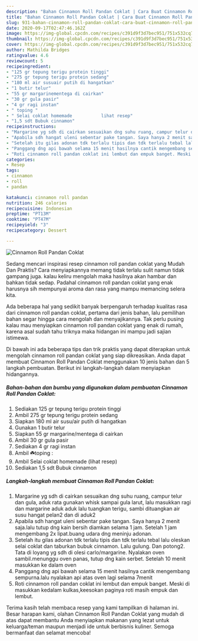 ```yaml
---
description: "Bahan Cinnamon Roll Pandan Coklat | Cara Buat Cinnamon Roll Pandan Coklat Yang Lezat Sekali"
title: "Bahan Cinnamon Roll Pandan Coklat | Cara Buat Cinnamon Roll Pandan Coklat Yang Lezat Sekali"
slug: 931-bahan-cinnamon-roll-pandan-coklat-cara-buat-cinnamon-roll-pandan-coklat-yang-lezat-sekali
date: 2020-09-17T02:47:46.162Z
image: https://img-global.cpcdn.com/recipes/c391d9f3d7bec951/751x532cq70/cinnamon-roll-pandan-coklat-foto-resep-utama.jpg
thumbnail: https://img-global.cpcdn.com/recipes/c391d9f3d7bec951/751x532cq70/cinnamon-roll-pandan-coklat-foto-resep-utama.jpg
cover: https://img-global.cpcdn.com/recipes/c391d9f3d7bec951/751x532cq70/cinnamon-roll-pandan-coklat-foto-resep-utama.jpg
author: Mathilda Bridges
ratingvalue: 4.6
reviewcount: 5
recipeingredient:
- "125 gr tepung terigu protein tinggi"
- "275 gr tepung terigu protein sedang"
- "180 ml air susuair putih di hangatkan"
- "1 butir telur"
- "55 gr margarinementega di cairkan"
- "30 gr gula pasir"
- "4 gr ragi instan"
- " toping "
- " Selai coklat homemade           lihat resep"
- "1,5 sdt Bubuk cinnamon"
recipeinstructions:
- "Margarine yg sdh di cairkan sesuaikan dng suhu ruang, campur telur dan gula, aduk rata gunakan whisk sampai gula larut, lalu masukkan ragi dan margarine aduk aduk lalu tuangkan terigu, sambi dituangkan air susu hangat pelan2 dan di aduk2"
- "Apabila sdh hangat uleni sebentar pake tangan. Saya hanya 2 menit saja.lalu tutup dng kain bersih diamkan selama 1 jam. Setelah 1 jam mengembang 2x lipat.buang udara dng meninju adonan."
- "Setelah itu gilas adonan tdk terlalu tipis dan tdk terlalu tebal lalu oleskan selai coklat dan taburkan bubuk cinnamon. Lalu gulung. Dan potong2. Tata di loyang yg sdh di olesi carlo/margarine. Nyalakan oven sambil.menunggu oven panas, tutup dng kain serbet. Setelah 10 menit masukkan ke dalam oven"
- "Panggang dng api bawah selama 15 menit hasilnya cantik mengembang sempurna.lalu nyalakan api atas oven lagi selama 7menit"
- "Roti cinnamon roll pandan coklat ini lembut dan empuk banget. Meski di masukkan kedalam kulkas,keesokan paginya roti masih empuk dan lembut."
categories:
- Resep
tags:
- cinnamon
- roll
- pandan

katakunci: cinnamon roll pandan 
nutrition: 246 calories
recipecuisine: Indonesian
preptime: "PT13M"
cooktime: "PT47M"
recipeyield: "3"
recipecategory: Dessert

---
```



![Cinnamon Roll Pandan Coklat](https://img-global.cpcdn.com/recipes/c391d9f3d7bec951/751x532cq70/cinnamon-roll-pandan-coklat-foto-resep-utama.jpg)

Sedang mencari inspirasi resep cinnamon roll pandan coklat yang Mudah Dan Praktis? Cara menyiapkannya memang tidak terlalu sulit namun tidak gampang juga. kalau keliru mengolah maka hasilnya akan hambar dan bahkan tidak sedap. Padahal cinnamon roll pandan coklat yang enak harusnya sih mempunyai aroma dan rasa yang mampu memancing selera kita.



Ada beberapa hal yang sedikit banyak berpengaruh terhadap kualitas rasa dari cinnamon roll pandan coklat, pertama dari jenis bahan, lalu pemilihan bahan segar hingga cara mengolah dan menyajikannya. Tak perlu pusing kalau mau menyiapkan cinnamon roll pandan coklat yang enak di rumah, karena asal sudah tahu triknya maka hidangan ini mampu jadi sajian istimewa.


Di bawah ini ada beberapa tips dan trik praktis yang dapat diterapkan untuk mengolah cinnamon roll pandan coklat yang siap dikreasikan. Anda dapat membuat Cinnamon Roll Pandan Coklat menggunakan 10 jenis bahan dan 5 langkah pembuatan. Berikut ini langkah-langkah dalam menyiapkan hidangannya.

<!--inarticleads1-->

##### Bahan-bahan dan bumbu yang digunakan dalam pembuatan Cinnamon Roll Pandan Coklat:

1. Sediakan 125 gr tepung terigu protein tinggi
1. Ambil 275 gr tepung terigu protein sedang
1. Siapkan 180 ml air susu/air putih di hangatkan
1. Gunakan 1 butir telur
1. Siapkan 55 gr margarine/mentega di cairkan
1. Ambil 30 gr gula pasir
1. Sediakan 4 gr ragi instan
1. Ambil  ☘️toping :
1. Ambil  Selai coklat homemade           (lihat resep)
1. Sediakan 1,5 sdt Bubuk cinnamon




<!--inarticleads2-->

##### Langkah-langkah membuat Cinnamon Roll Pandan Coklat:

1. Margarine yg sdh di cairkan sesuaikan dng suhu ruang, campur telur dan gula, aduk rata gunakan whisk sampai gula larut, lalu masukkan ragi dan margarine aduk aduk lalu tuangkan terigu, sambi dituangkan air susu hangat pelan2 dan di aduk2
1. Apabila sdh hangat uleni sebentar pake tangan. Saya hanya 2 menit saja.lalu tutup dng kain bersih diamkan selama 1 jam. Setelah 1 jam mengembang 2x lipat.buang udara dng meninju adonan.
1. Setelah itu gilas adonan tdk terlalu tipis dan tdk terlalu tebal lalu oleskan selai coklat dan taburkan bubuk cinnamon. Lalu gulung. Dan potong2. Tata di loyang yg sdh di olesi carlo/margarine. Nyalakan oven sambil.menunggu oven panas, tutup dng kain serbet. Setelah 10 menit masukkan ke dalam oven
1. Panggang dng api bawah selama 15 menit hasilnya cantik mengembang sempurna.lalu nyalakan api atas oven lagi selama 7menit
1. Roti cinnamon roll pandan coklat ini lembut dan empuk banget. Meski di masukkan kedalam kulkas,keesokan paginya roti masih empuk dan lembut.




Terima kasih telah membaca resep yang kami tampilkan di halaman ini. Besar harapan kami, olahan Cinnamon Roll Pandan Coklat yang mudah di atas dapat membantu Anda menyiapkan makanan yang lezat untuk keluarga/teman maupun menjadi ide untuk berbisnis kuliner. Semoga bermanfaat dan selamat mencoba!
